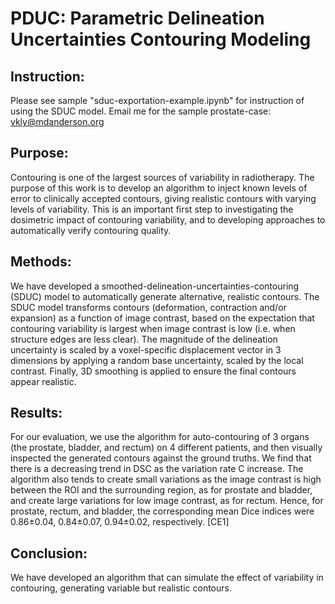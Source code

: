 # PDUC: Parametric Delineation Uncertainties Contouring Modeling

## Instruction:
Please see sample "sduc-exportation-example.ipynb" for instruction of using the SDUC model.
Email me for the sample prostate-case:
vkly@mdanderson.org


## Purpose: 
Contouring is one of the largest sources of variability in radiotherapy.  The purpose of this work is to develop an algorithm to inject known levels of error to clinically accepted contours, giving realistic contours with varying levels of variability.  This is an important first step to investigating the dosimetric impact of contouring variability, and to developing approaches to automatically verify contouring quality.  
 
## Methods: 
We have developed a smoothed-delineation-uncertainties-contouring (SDUC) model to automatically generate alternative, realistic contours.  The SDUC model transforms contours (deformation, contraction and/or expansion) as a function of image contrast, based on the expectation that contouring variability is largest when image contrast is low (i.e. when structure edges are less clear).  The magnitude of the delineation uncertainty is scaled by a voxel-specific displacement vector in 3 dimensions by applying a random base uncertainty, scaled by the local contrast.  Finally, 3D smoothing is applied to ensure the final contours appear realistic. 
 
## Results: 
For our evaluation, we use the algorithm for auto-contouring of 3 organs (the prostate, bladder, and rectum) on 4 different patients, and then visually inspected the generated contours against the ground truths. We find that there is a decreasing trend in DSC as the variation rate C increase. The algorithm also tends to create small variations as the image contrast is high between the ROI and the surrounding region, as for prostate and bladder, and create large variations for low image contrast, as for rectum. Hence, for prostate, rectum, and bladder, the corresponding mean Dice indices were 0.86±0.04, 0.84±0.07, 0.94±0.02, respectively. [CE1] 

## Conclusion:  
We have developed an algorithm that can simulate the effect of variability in contouring, generating variable but realistic contours. 
